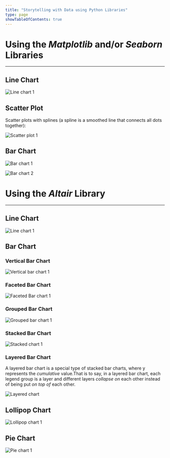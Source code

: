 ```yaml
---
title: "Storytelling with Data using Python Libraries"
type: page
showTableOfContents: true
---
```


  

# Using the *Matplotlib* and/or *Seaborn* Libraries

-----

## Line Chart

![Line chart 1](/images/data_viz/Python/plt_line1.png "line chart 1")

## Scatter Plot

Scatter plots with splines (a spline is a smoothed line that connects all dots together):

![Scatter plot 1](/images/data_viz/Python/plt_splinedscatter1.png "scatterplot 1")

## Bar Chart

![Bar chart 1](/images/data_viz/Python/plt_verticalbar1.png "bar chart 1")


![Bar chart 2](/images/data_viz/Python/plt_horizontalbar1.png "bar chart 2")



# Using the *Altair* Library

------

## Line Chart

![Line chart 1](/images/data_viz/Python/altair_line1.png "line chart 1")


## Bar Chart

### Vertical Bar Chart

![Vertical bar chart 1](/images/data_viz/Python/altair_verticalbar1.png "lollipop chart 1")


### Faceted Bar Chart

![Faceted Bar chart 1](/images/data_viz/Python/altair_facetedbar1.png "faceted chart 1")


### Grouped Bar Chart

![Grouped bar chart 1](/images/data_viz/Python/altair_groupedbar1.png "grouped chart 1")

### Stacked Bar Chart

![Stacked chart 1](/images/data_viz/Python/altair_stackedbar1.png "stacked bar chart 1")


### Layered Bar Chart

A layered bar chart is a special type of stacked bar charts, where y represents the *cumulative* value.That is to say, in a layered bar chart, each legend group is a layer and different layers *collapse on* each other instead of being put *on top of* each other.    

![Layered chart](/images/data_viz/Python/altair_layerbar1.png "layered bar chart 1")


## Lollipop Chart

![Lollipop chart 1](/images/data_viz/Python/altair_lollipop1.png "lollipop chart 1")

## Pie Chart

![Pie chart 1](/images/data_viz/Python/altair_pie1.png "pie chart 1")

